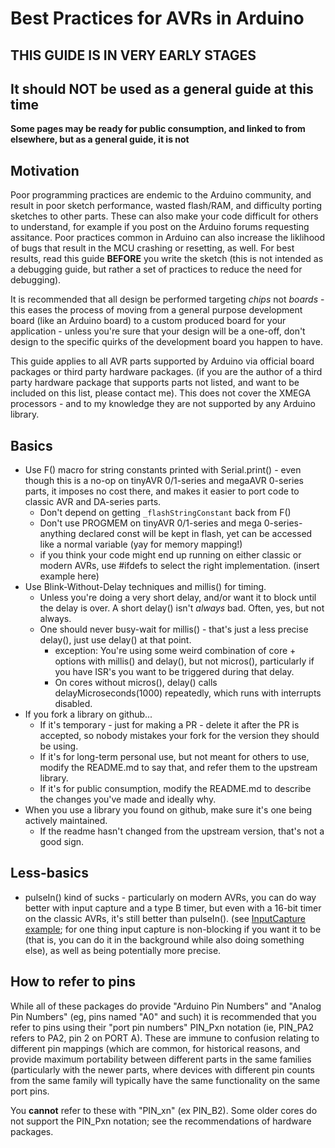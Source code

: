 # Best Practices for AVRs in Arduino

## THIS GUIDE IS IN VERY EARLY STAGES
## It should NOT be used as a general guide at this time
**Some pages may be ready for public consumption, and linked to from elsewhere, but as a general guide, it is not**

## Motivation
Poor programming practices are endemic to the Arduino community, and result in poor sketch performance, wasted flash/RAM, and difficulty porting sketches to other parts. These can also make your code difficult for others to understand, for example if you post on the Arduino forums requesting assitance. Poor practices common in Arduino can also increase the liklihood of bugs that result in the MCU crashing or resetting, as well. For best results, read this guide **BEFORE** you write the sketch (this is not intended as a debugging guide, but rather a set of practices to reduce the need for debugging). 

It is recommended that all design be performed targeting *chips* not *boards* - this eases the process of moving from a general purpose development board (like an Arduino board) to a custom produced board for your application - unless you're sure that your design will be a one-off, don't design to the specific quirks of the development board you happen to have.

This guide applies to all AVR parts supported by Arduino via official board packages or third party hardware packages. (if you are the author of a third party hardware package that supports parts not listed, and want to be included on this list, please contact me). This does not cover the XMEGA processors - and to my knowledge they are not supported by any Arduino library.

## Basics
* Use F() macro for string constants printed with Serial.print() - even though this is a no-op on tinyAVR 0/1-series and megaAVR 0-series parts, it imposes no cost there, and makes it easier to port code to classic AVR and DA-series parts.
  * Don't depend on getting `_flashStringConstant` back from F() 
  * Don't use PROGMEM on tinyAVR 0/1-series and mega 0-series- anything declared const will be kept in flash, yet can be accessed like a normal variable (yay for memory mapping!)
  * if you think your code might end up running on either classic or modern AVRs, use #ifdefs to select the right implementation. (insert example here)
* Use Blink-Without-Delay techniques and millis() for timing.
  * Unless you're doing a very short delay, and/or want it to block until the delay is over. A short delay() isn't *always* bad. Often, yes, but not always.
  * One should never busy-wait for millis() - that's just a less precise delay(), just use delay() at that point. 
    * exception: You're using some weird combination of core + options with millis() and delay(), but not micros(), particularly if you have ISR's you want to be triggered during that delay. 
    * On cores without micros(), delay() calls delayMicroseconds(1000) repeatedly, which runs with interrupts disabled.
* If you fork a library on github...
  * If it's temporary - just for making a PR - delete it after the PR is accepted, so nobody mistakes your fork for the version they should be using.
  * If it's for long-term personal use, but not meant for others to use, modify the README.md to say that, and refer them to the upstream library.
  * If it's for public consumption, modify the README.md to describe the changes you've made and ideally why.
* When you use a library you found on github, make sure it's one being actively maintained.
  * If the readme hasn't changed from the upstream version, that's not a good sign.


## Less-basics
* pulseIn() kind of sucks - particularly on modern AVRs, you can do way better with input capture and a type B timer, but even with a 16-bit timer on the classic AVRs, it's still better than pulseIn(). (see [InputCapture example](https://github.com/SpenceKonde/AVR-Best-Practices/blob/master/peripherals/InputCapture.md); for one thing input capture is non-blocking if you want it to be (that is, you can do it in the background while also doing something else), as well as being potentially more precise. 

## How to refer to pins
While all of these packages do provide "Arduino Pin Numbers" and "Analog Pin Numbers" (eg, pins named "A0" and such) it is recommended that you refer to pins using their "port pin numbers" PIN_Pxn notation (ie, PIN_PA2 refers to PA2, pin 2 on PORT A). These are immune to confusion relating to different pin mappings (which are common, for historical reasons, and provide maximum portability between different parts in the same families (particularly with the newer parts, where devices with different pin counts from the same family will typically have the same functionality on the same port pins. 

You **cannot** refer to these with "PIN_xn" (ex PIN_B2). 
Some older cores do not support the PIN_Pxn notation; see the recommendations of hardware packages.


